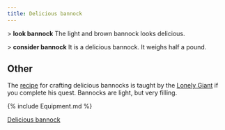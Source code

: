 ```yaml
---
title: Delicious bannock
---
```


\> **look bannock**
The light and brown bannock looks delicious.

\> **consider bannock**
It is a delicious bannock.
It weighs half a pound.

## Other

The [recipe](Herblore#Baker "wikilink") for crafting delicious bannocks
is taught by the [Lonely Giant](Quest#The_Lonely_Giant "wikilink") if
you complete his quest. Bannocks are light, but very filling.

{% include Equipment.md %}

[Delicious bannock](Category:Consumables "wikilink")